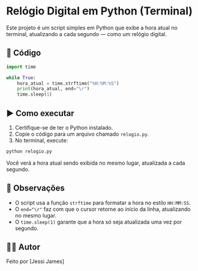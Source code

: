 
# Relógio Digital em Python (Terminal)

Este projeto é um script simples em Python que exibe a hora atual no terminal, atualizando a cada segundo — como um relógio digital.

## 📄 Código

```python
import time

while True:
    hora_atual = time.strftime("%H:%M:%S")
    print(hora_atual, end="\r")
    time.sleep(1)
```

## ▶️ Como executar

1. Certifique-se de ter o Python instalado.
2. Copie o código para um arquivo chamado `relogio.py`.
3. No terminal, execute:

```bash
python relogio.py
```

Você verá a hora atual sendo exibida no mesmo lugar, atualizada a cada segundo.

## 📌 Observações

- O script usa a função `strftime` para formatar a hora no estilo `HH:MM:SS`.
- O `end="\r"` faz com que o cursor retorne ao início da linha, atualizando no mesmo lugar.
- O `time.sleep(1)` garante que a hora só seja atualizada uma vez por segundo.

## 👨‍💻 Autor

Feito por [Jessi James]
